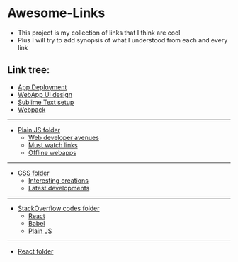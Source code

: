 # Awesome-Links
* This project is my collection of links that I think are cool
* Plus I will try to add synopsis of what I understood from each and every link

## Link tree:

* [App Deployment](WebDev/App_Deploy.md)
* [WebApp UI design](WebDev/Design.md)
* [Sublime Text setup](WebDev/Sublime_Text.md)
* [Webpack](WebDev/Webpack.md)

---

* [Plain JS folder](WebDev/VanillaJS)
    * [Web developer avenues](WebDev/VanillaJS/Developer_Tracks.md)
    * [Must watch links](WebDev/VanillaJS/Interesting_Links.md)
    * [Offline webapps](WebDev/VanillaJS/Offline_WebApps.md)

---

* [CSS folder](WebDev/CSS)
    * [Interesting creations](WebDev/CSS/Creations.md)
    * [Latest developments](WebDev/CSS/Latest.md)

---

* [StackOverflow codes folder](WebDev/StackOverflow)
    * [React](WebDev/StackOverflow/React.md)
    * [Babel](WebDev/StackOverflow/Babel.md)
    * [Plain JS](WebDev/StackOverflow/VanillaJS.md)

---

* [React folder](WebDev/React)
